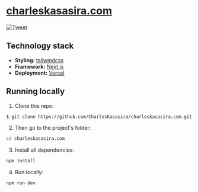 # <a href="https://www.charleskasasira.com">charleskasasira.com</a> 

[![Tweet](https://img.shields.io/twitter/url/http/shields.io.svg?style=social)](https://twitter.com/intent/tweet?text=Get%20over%20170%20free%20design%20blocks%20based%20on%20Bootstrap%204&url=https://github.com/CharlesKasasira/charleskasasira.com&via=froala&hashtags=bootstrap,design,templates,blocks,developers)


## Technology stack

- **Styling:** [tailwindcss](https://tailwindcss.com/)
- **Framework:** [Next.js](https://nextjs.org/)
- **Deployment:** [Vercel](https://vercel.com/)


## Running locally

1. Clone this repo:

```sh
$ git clone https://github.com/CharlesKasasira/charleskasasira.com.git
```

2. Then go to the project's folder:

```sh
cd charleskasasira.com
```

3. Install all dependencies:

```sh
npm install
```

4. Run locally:

```sh
npm run dev
```
